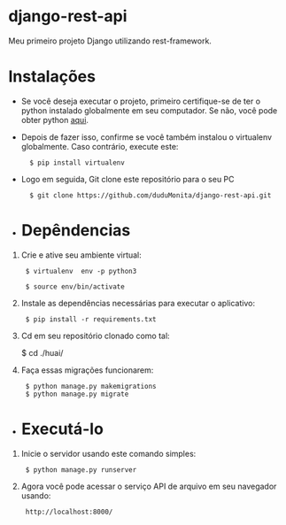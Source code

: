# django-rest-api
Meu primeiro projeto Django utilizando rest-framework.

# Instalações
- Se você deseja executar o projeto, primeiro certifique-se de ter o python instalado globalmente em seu computador. Se não, você pode obter python [aqui](https://python.org.br/instalacao-windows/ "aqui").

- Depois de fazer isso, confirme se você também instalou o virtualenv globalmente. Caso contrário, execute este:

        $ pip install virtualenv
- Logo em seguida, Git clone este repositório para o seu PC

        $ git clone https://github.com/duduMonita/django-rest-api.git
- # Depêndencias
1. Crie e ative seu ambiente virtual:

        $ virtualenv  env -p python3
    
        $ source env/bin/activate
2. Instale as dependências necessárias para executar o aplicativo:

        $ pip install -r requirements.txt
3.  Cd em seu repositório clonado como tal:

    $ cd ./huai/
4. Faça essas migrações funcionarem:

        $ python manage.py makemigrations
        $ python manage.py migrate

- # Executá-lo
1. Inicie o servidor usando este comando simples:

        $ python manage.py runserver
2. Agora você pode acessar o serviço API de arquivo em seu navegador usando:

        http://localhost:8000/
